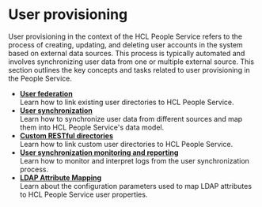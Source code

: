 # User provisioning

User provisioning in the context of the HCL People Service refers to the process of creating, updating, and deleting user accounts in the system based on external data sources. This process is typically automated and involves synchronizing user data from one or multiple external source. This section outlines the key concepts and tasks related to user provisioning in the People Service.

- **[User federation](./user_federation.md)**<br>
Learn how to link existing user directories to HCL People Service.
- **[User synchronization](./user_synchronization.md)**<br>
Learn how to synchronize user data from different sources and map them into HCL People Service's data model.
- **[Custom RESTful directories](./custom_restful_directories.md)**<br>
Learn how to link custom user directories to HCL People Service.
- **[User synchronization monitoring and reporting](./user_synchronization_monitoring_reporting.md)**<br>
Learn how to monitor and interpret logs from the user synchronization process.
- **[LDAP Attribute Mapping](./ldap_attribute_mapping.md)**<br>
Learn about the configuration parameters used to map LDAP attributes to HCL People Service user properties.